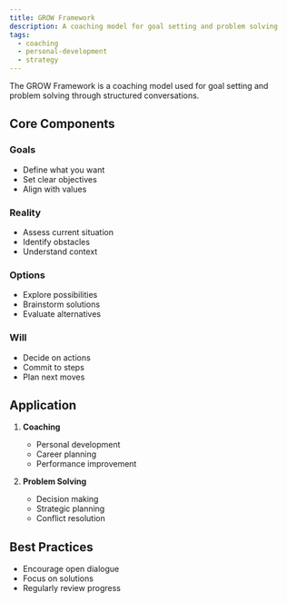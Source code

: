```yaml
---
title: GROW Framework
description: A coaching model for goal setting and problem solving
tags:
  - coaching
  - personal-development
  - strategy
---
```


The GROW Framework is a coaching model used for goal setting and problem solving through structured conversations.

## Core Components

### Goals
- Define what you want
- Set clear objectives
- Align with values

### Reality
- Assess current situation
- Identify obstacles
- Understand context

### Options
- Explore possibilities
- Brainstorm solutions
- Evaluate alternatives

### Will
- Decide on actions
- Commit to steps
- Plan next moves

## Application

1. **Coaching**
   - Personal development
   - Career planning
   - Performance improvement

2. **Problem Solving**
   - Decision making
   - Strategic planning
   - Conflict resolution

## Best Practices
- Encourage open dialogue
- Focus on solutions
- Regularly review progress
